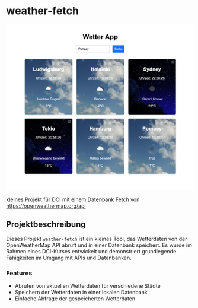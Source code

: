 # weather-fetch

![alt text](image.png)

kleines Projekt für DCI mit einem Datenbank Fetch von 
https://openweathermap.org/api

## Projektbeschreibung

Dieses Projekt `weather-fetch` ist ein kleines Tool, das Wetterdaten von der OpenWeatherMap API abruft und in einer Datenbank speichert. Es wurde im Rahmen eines DCI-Kurses entwickelt und demonstriert grundlegende Fähigkeiten im Umgang mit APIs und Datenbanken.

### Features

- Abrufen von aktuellen Wetterdaten für verschiedene Städte
- Speichern der Wetterdaten in einer lokalen Datenbank
- Einfache Abfrage der gespeicherten Wetterdaten
